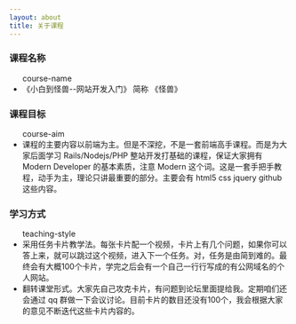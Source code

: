 ```yaml
---
layout: about
title: 关于课程
---
```


<div class="container">
  <div class="card">
    <h3>课程名称</h3>
    <ul>
      <div class='id'>course-name</div>
      <li>
         《小白到怪兽--网站开发入门》 简称 《怪兽》
      </li>
    </ul>
  </div>
  <div class="card">
    <h3>课程目标</h3>
    <ul>
      <div class='id'>course-aim</div>
      <li>
        课程的主要内容以前端为主。但是不深挖，不是一套前端高手课程。而是为大家后面学习
        Rails/Nodejs/PHP 整站开发打基础的课程，保证大家拥有 Modern Developer
        的基本素质，注意 Modern
        这个词。这是一套手把手教程，动手为主，理论只讲最重要的部分。主要会有 html5 css
        jquery  github  这些内容。
      </li>
    </ul>
  </div>

  <div class="card">
    <h3>学习方式</h3>
    <ul>
      <div class='id'>teaching-style</div>
      <li>
        采用任务卡片教学法。每张卡片配一个视频，卡片上有几个问题，如果你可以答上来，就可以跳过这个视频，进入下一个任务。对，任务是由简到难的。最终会有大概100个卡片，学完之后会有一个自己一行行写成的有公网域名的个人网站。
      </li>
      <li>
        翻转课堂形式。大家先自己攻克卡片，有问题到论坛里面提给我。定期咱们还会通过 qq
        群做一下会议讨论。目前卡片的数目还没有100个，我会根据大家的意见不断迭代这些卡片内容的。
      </li>
    </ul>
  </div>
</div>
